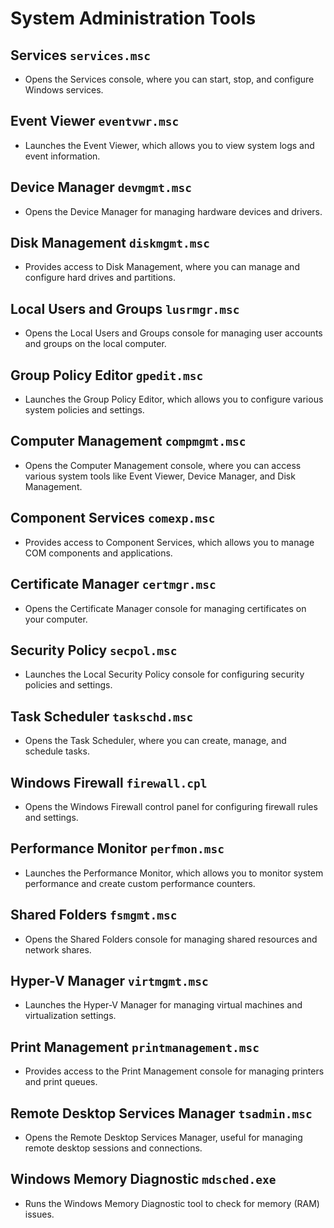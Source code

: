 # System Administration Tools

## Services `services.msc`
- Opens the Services console, where you can start, stop, and configure Windows services.

## Event Viewer `eventvwr.msc`
- Launches the Event Viewer, which allows you to view system logs and event information.

## Device Manager `devmgmt.msc`
- Opens the Device Manager for managing hardware devices and drivers.

## Disk Management `diskmgmt.msc`
- Provides access to Disk Management, where you can manage and configure hard drives and partitions.

## Local Users and Groups `lusrmgr.msc`
- Opens the Local Users and Groups console for managing user accounts and groups on the local computer.

## Group Policy Editor `gpedit.msc`
- Launches the Group Policy Editor, which allows you to configure various system policies and settings.

## Computer Management `compmgmt.msc`
- Opens the Computer Management console, where you can access various system tools like Event Viewer, Device Manager, and Disk Management.

## Component Services `comexp.msc`
- Provides access to Component Services, which allows you to manage COM components and applications.

## Certificate Manager `certmgr.msc`
- Opens the Certificate Manager console for managing certificates on your computer.

## Security Policy `secpol.msc`
- Launches the Local Security Policy console for configuring security policies and settings.

## Task Scheduler `taskschd.msc`
- Opens the Task Scheduler, where you can create, manage, and schedule tasks.

## Windows Firewall `firewall.cpl`
- Opens the Windows Firewall control panel for configuring firewall rules and settings.

## Performance Monitor `perfmon.msc`
- Launches the Performance Monitor, which allows you to monitor system performance and create custom performance counters.

## Shared Folders `fsmgmt.msc`
- Opens the Shared Folders console for managing shared resources and network shares.

## Hyper-V Manager `virtmgmt.msc`
- Launches the Hyper-V Manager for managing virtual machines and virtualization settings.

## Print Management `printmanagement.msc`
- Provides access to the Print Management console for managing printers and print queues.

## Remote Desktop Services Manager `tsadmin.msc`
- Opens the Remote Desktop Services Manager, useful for managing remote desktop sessions and connections.

## Windows Memory Diagnostic `mdsched.exe`
- Runs the Windows Memory Diagnostic tool to check for memory (RAM) issues.
